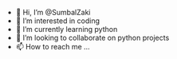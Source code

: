 - 👋 Hi, I’m @SumbalZaki
- 👀 I’m interested in coding
- 🌱 I’m currently learning python
- 💞️ I’m looking to collaborate on python projects
- 📫 How to reach me ...

<!---
SumbalZaki/SumbalZaki is a ✨ special ✨ repository because its `README.md` (this file) appears on your GitHub profile.
You can click the Preview link to take a look at your changes.
--->
